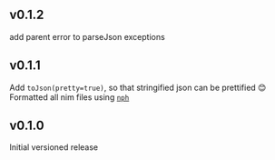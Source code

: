 ## v0.1.2
add parent error to parseJson exceptions

## v0.1.1
Add `toJson(pretty=true)`, so that stringified json can be prettified 😊
Formatted all nim files using [`nph`](https://github.com/arnetheduck/nph)

## v0.1.0
Initial versioned release